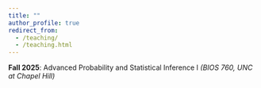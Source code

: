 ```yaml
---
title: ""
author_profile: true
redirect_from: 
  - /teaching/
  - /teaching.html
---
```


**Fall 2025**: Advanced Probability and Statistical Inference I *(BIOS 760, UNC at Chapel Hill)*


